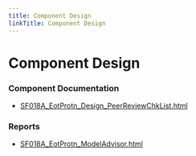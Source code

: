 ```yaml
---
title: Component Design
linkTitle: Component Design
---
```


# Component Design
### Component Documentation

- [SF018A_EotProtn_Design_PeerReviewChkList.html](Doc/SF018A_EotProtn_Design_PeerReviewChkList.html)

### Reports

- [SF018A_EotProtn_ModelAdvisor.html](Reports/SF018A_EotProtn_ModelAdvisor.html)

